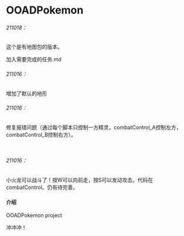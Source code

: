 # OOADPokemon

###### 211018：

这个是有地图包的版本。

加入需要完成的任务.md



###### 211016：

增加了默认的地形

###### 211016：

修复报错问题（通过每个脚本只控制一方精灵，combatControl_A控制左方，combatControl_B控制右方）。

​				

###### 211016：

小火龙可以战斗了！按W可以向前走，按S可以发动攻击。代码在combatControl。仍有待完善。

#### 介绍

OOADPokemon project

冲冲冲！

